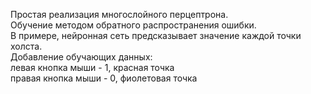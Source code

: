 Простая реализация многослойного перцептрона.  
Обучение методом обратного распространения ошибки.  
В примере, нейронная сеть предсказывает значение каждой точки холста.  
Добавление обучающих данных:  
левая кнопка мыши - 1, красная точка  
правая кнопка мыши - 0, фиолетовая точка
